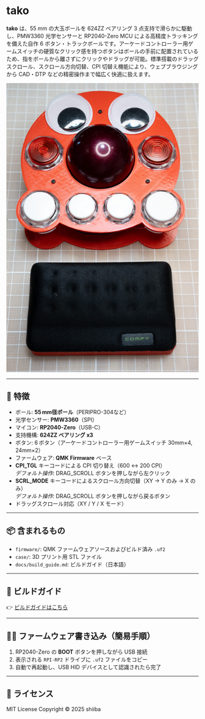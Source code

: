 # tako

**tako** は、55 mm の大玉ボールを 624ZZ ベアリング 3 点支持で滑らかに駆動し、PMW3360 光学センサーと RP2040‏-Zero MCU による高精度トラッキングを備えた自作 6 ボタン・トラックボールです。アーケードコントローラー用ゲームスイッチの硬質なクリック感を持つボタンはボールの手前に配置されているため、指をボールから離さずにクリックやドラッグが可能。標準搭載のドラッグスクロール、スクロール方向切替、CPI 切替え機能により、ウェブブラウジングから CAD・DTP などの精密操作まで幅広く快適に扱えます。

![tako](docs/images/tako_sample.jpg)

---

## 🔧 特徴

* ボール: **55 mm径ボール**（PERIPRO-304など）
* 光学センサー: **PMW3360**（SPI）
* マイコン: **RP2040-Zero**（USB-C）
* 支持機構: **624ZZ ベアリング x3**
* ボタン: 6 ボタン（アーケードコントローラー用ゲームスイッチ 30mm×4, 24mm×2）
* ファームウェア: **QMK Firmware** ベース
* **CPI_TGL** キーコードによる CPI 切り替え（600 ↔ 200 CPI）  
  *デフォルト操作*: DRAG_SCROLL ボタンを押しながら左クリック
* **SCRL_MODE** キーコードによるスクロール方向切替（XY → Y のみ → X のみ）  
  *デフォルト操作*: DRAG_SCROLL ボタンを押しながら戻るボタン  
* ドラッグスクロール対応（XY / Y / X モード）

---

## 📦 含まれるもの

* `firmware/`: QMK ファームウェアソースおよびビルド済み `.uf2`
* `case/`: 3D プリント用 STL ファイル
* `docs/build_guide.md`: ビルドガイド（日本語）

---

## 📘 ビルドガイド

👉 [ビルドガイドはこちら](docs/build_guide.md)

---

## 🧑‍💻 ファームウェア書き込み（簡易手順）

1. RP2040-Zero の **BOOT** ボタンを押しながら USB 接続
2. 表示される `RPI-RP2` ドライブに `.uf2` ファイルをコピー
3. 自動で再起動し、USB HID デバイスとして認識されたら完了

---

## 📜 ライセンス

MIT License
Copyright © 2025 shiiba
